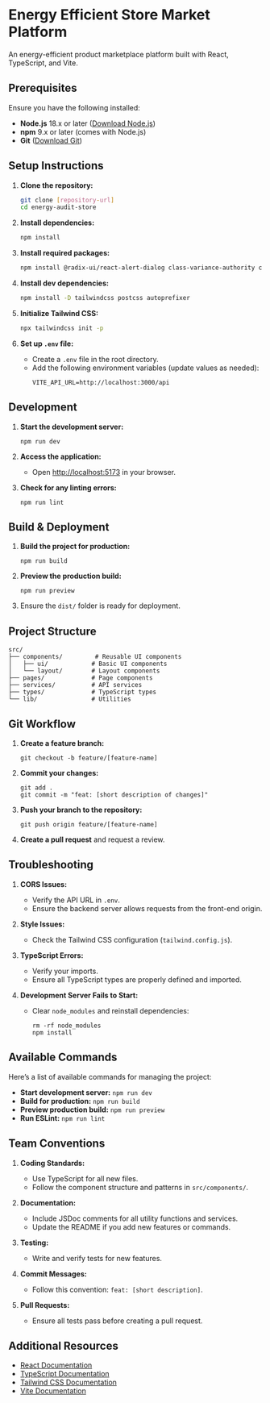 # Energy Efficient Store Market Platform

An energy-efficient product marketplace platform built with React, TypeScript, and Vite.

## Prerequisites

Ensure you have the following installed:

- **Node.js** 18.x or later ([Download Node.js](https://nodejs.org/))
- **npm** 9.x or later (comes with Node.js)
- **Git** ([Download Git](https://git-scm.com/))

## Setup Instructions

1. **Clone the repository:**
   ```bash
   git clone [repository-url]
   cd energy-audit-store
   ```

2. **Install dependencies:**
   ```bash
   npm install
   ```

3. **Install required packages:**
   ```bash
   npm install @radix-ui/react-alert-dialog class-variance-authority clsx lucide-react tailwind-merge react-router-dom @types/node class-validator class-transformer papaparse @types/papaparse
   ```

4. **Install dev dependencies:**
   ```bash
   npm install -D tailwindcss postcss autoprefixer
   ```

5. **Initialize Tailwind CSS:**
   ```bash
   npx tailwindcss init -p
   ```

6. **Set up `.env` file:**
   - Create a `.env` file in the root directory.
   - Add the following environment variables (update values as needed):
     ```
     VITE_API_URL=http://localhost:3000/api
     ```

## Development

1. **Start the development server:**
   ```
   npm run dev
   ```

2. **Access the application:**
   - Open [http://localhost:5173](http://localhost:5173) in your browser.

3. **Check for any linting errors:**
   ```
   npm run lint
   ```

## Build & Deployment

1. **Build the project for production:**
   ```
   npm run build
   ```

2. **Preview the production build:**
   ```
   npm run preview
   ```

3. Ensure the `dist/` folder is ready for deployment.

## Project Structure

```
src/
├── components/         # Reusable UI components
│   ├── ui/            # Basic UI components
│   └── layout/        # Layout components
├── pages/             # Page components
├── services/          # API services
├── types/             # TypeScript types
└── lib/               # Utilities
```

## Git Workflow

1. **Create a feature branch:**
   ```
   git checkout -b feature/[feature-name]
   ```

2. **Commit your changes:**
   ```
   git add .
   git commit -m "feat: [short description of changes]"
   ```

3. **Push your branch to the repository:**
   ```
   git push origin feature/[feature-name]
   ```

4. **Create a pull request** and request a review.

## Troubleshooting

1. **CORS Issues:**
   - Verify the API URL in `.env`.
   - Ensure the backend server allows requests from the front-end origin.

2. **Style Issues:**
   - Check the Tailwind CSS configuration (`tailwind.config.js`).

3. **TypeScript Errors:**
   - Verify your imports.
   - Ensure all TypeScript types are properly defined and imported.

4. **Development Server Fails to Start:**
   - Clear `node_modules` and reinstall dependencies:
     ```
     rm -rf node_modules
     npm install
     ```

## Available Commands

Here’s a list of available commands for managing the project:

- **Start development server:** `npm run dev`
- **Build for production:** `npm run build`
- **Preview production build:** `npm run preview`
- **Run ESLint:** `npm run lint`

## Team Conventions

1. **Coding Standards:**
   - Use TypeScript for all new files.
   - Follow the component structure and patterns in `src/components/`.

2. **Documentation:**
   - Include JSDoc comments for all utility functions and services.
   - Update the README if you add new features or commands.

3. **Testing:**
   - Write and verify tests for new features.

4. **Commit Messages:**
   - Follow this convention: `feat: [short description]`.

5. **Pull Requests:**
   - Ensure all tests pass before creating a pull request.

## Additional Resources

- [React Documentation](https://react.dev)
- [TypeScript Documentation](https://www.typescriptlang.org/docs)
- [Tailwind CSS Documentation](https://tailwindcss.com/docs)
- [Vite Documentation](https://vitejs.dev/guide)
